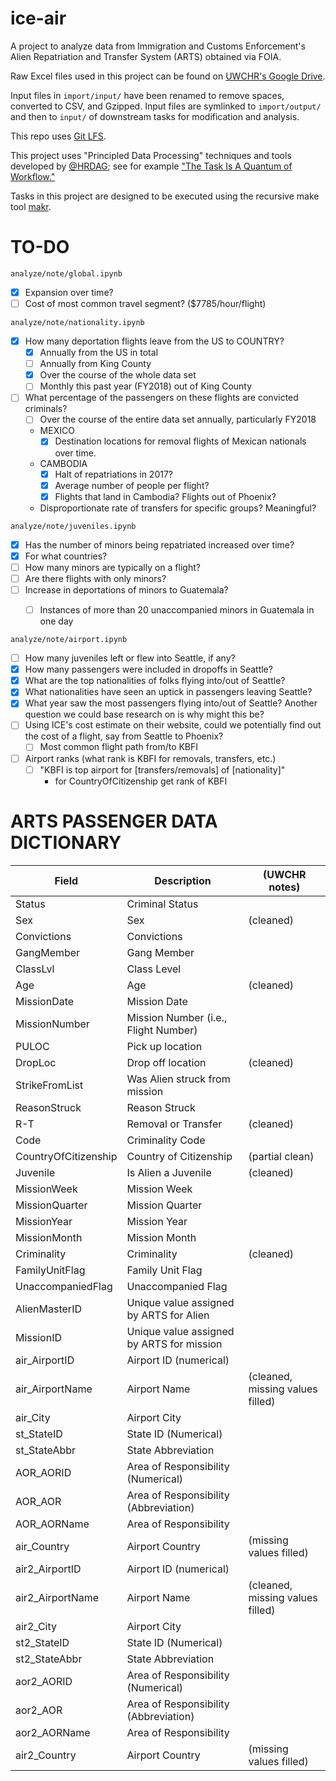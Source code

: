 # ice-air

A project to analyze data from Immigration and Customs Enforcement's Alien Repatriation and Transfer System (ARTS) obtained via FOIA.

Raw Excel files used in this project can be found on [UWCHR's Google Drive](https://drive.google.com/drive/folders/1DFhlKSI1u9yrPqPmLKW0o2IKUsUhSEIl?usp=sharing).

Input files in `import/input/` have been renamed to remove spaces, converted to CSV, and Gzipped. Input files are symlinked to `import/output/` and then to `input/` of downstream tasks for modification and analysis.

This repo uses [Git LFS](https://git-lfs.github.com/).

This project uses "Principled Data Processing" techniques and tools developed by [@HRDAG](https://github.com/HRDAG); see for example ["The Task Is A Quantum of Workflow."](https://hrdag.org/2016/06/14/the-task-is-a-quantum-of-workflow/)

Tasks in this project are designed to be executed using the recursive make tool [makr](https://github.com/hrdag/makr).

# TO-DO

`analyze/note/global.ipynb`
- [x] Expansion over time?
- [ ] Cost of most common travel segment? ($7785/hour/flight)

`analyze/note/nationality.ipynb`
- [x] How many deportation flights leave from the US to COUNTRY?
  - [x] Annually from the US in total
  - [ ] Annually from King County 
  - [x] Over the course of the whole data set
  - [ ] Monthly this past year (FY2018) out of King County
- [ ] What percentage of the passengers on these flights are convicted criminals? 
  - [ ] Over the course of the entire data set annually, particularly FY2018
  - MEXICO
    - [x] Destination locations for removal flights of Mexican nationals over time.
  - CAMBODIA
    - [x] Halt of repatriations in 2017?
    - [x] Average number of people per flight?
    - [x] Flights that land in Cambodia? Flights out of Phoenix?
  - Disproportionate rate of transfers for specific groups? Meaningful?

`analyze/note/juveniles.ipynb`
- [x] Has the number of minors being repatriated increased over time?
- [x] For what countries? 
- [ ] How many minors are typically on a flight? 
- [ ] Are there flights with only minors?
- [ ] Increase in deportations of minors to Guatemala?
  - [ ] Instances of more than 20 unaccompanied minors in Guatemala in one day


`analyze/note/airport.ipynb`
- [ ] How many juveniles left or flew into Seattle, if any?
- [x] How many passengers were included in dropoffs in Seattle?
- [x] What are the top nationalities of folks flying into/out of Seattle?
- [x] What nationalities have seen an uptick in passengers leaving Seattle?
- [x] What year saw the most passengers flying into/out of Seattle? Another question we could base research on is why might this be?
- [ ] Using ICE's cost estimate on their website, could we potentially find out the cost of a flight, say from Seattle to Phoenix?
  - [ ] Most common flight path from/to KBFI
- [ ] Airport ranks (what rank is KBFI for removals, transfers, etc.)
  - [ ] "KBFI is top airport for [transfers/removals] of [nationality]"
    - for CountryOfCitizenship get rank of KBFI

# ARTS PASSENGER DATA DICTIONARY

Field|Description|(UWCHR notes)
-----|-----------|-------------
Status|Criminal Status|
Sex|Sex|(cleaned)
Convictions|Convictions|
GangMember|Gang Member|
ClassLvl|Class Level|
Age|Age|(cleaned)
MissionDate|Mission Date|
MissionNumber|Mission Number (i.e., Flight Number)|
PULOC|Pick up location|
DropLoc|Drop off location|(cleaned)
StrikeFromList|Was Alien struck from mission |
ReasonStruck|Reason Struck|
R-T|Removal or Transfer|(cleaned)
Code|Criminality Code|
CountryOfCitizenship|Country of Citizenship|(partial clean)
Juvenile|Is Alien a Juvenile|(cleaned)
MissionWeek|Mission Week|
MissionQuarter|Mission Quarter|
MissionYear|Mission Year|
MissionMonth|Mission Month|
Criminality|Criminality|(cleaned)
FamilyUnitFlag|Family Unit Flag|
UnaccompaniedFlag|Unaccompanied Flag|
AlienMasterID|Unique value assigned by ARTS for Alien|
MissionID|Unique value assigned by ARTS for mission|
air_AirportID|Airport ID (numerical)|
air_AirportName|Airport Name|(cleaned, missing values filled)
air_City|Airport City|
st_StateID|State ID (Numerical)|
st_StateAbbr|State Abbreviation|
AOR_AORID|Area of Responsibility (Numerical)|
AOR_AOR|Area of Responsibility (Abbreviation)|
AOR_AORName|Area of Responsibility|
air_Country|Airport Country|(missing values filled)
air2_AirportID|Airport ID (numerical)|
air2_AirportName|Airport Name|(cleaned, missing values filled)
air2_City|Airport City |
st2_StateID|State ID (Numerical)|
st2_StateAbbr|State Abbreviation|
aor2_AORID|Area of Responsibility (Numerical)|
aor2_AOR|Area of Responsibility (Abbreviation)|
aor2_AORName|Area of Responsibility|
air2_Country|Airport Country|(missing values filled)